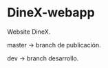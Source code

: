 DineX-webapp
============

Website DineX.

master -> branch de publicación.

dev -> branch desarrollo.
